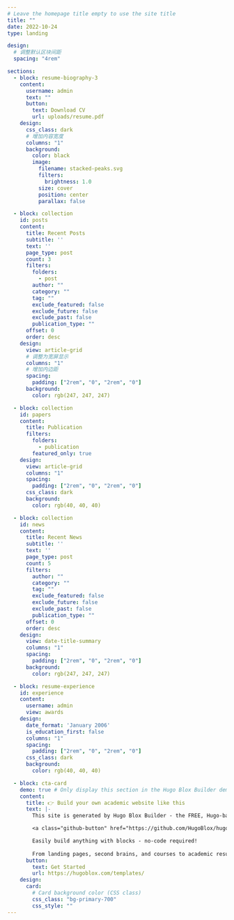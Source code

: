 ```yaml
---
# Leave the homepage title empty to use the site title
title: ""
date: 2022-10-24
type: landing

design:
  # 调整默认区块间距
  spacing: "4rem"

sections:
  - block: resume-biography-3
    content:
      username: admin
      text: ""
      button:
        text: Download CV
        url: uploads/resume.pdf
    design:
      css_class: dark
      # 增加内容宽度
      columns: "1"
      background:
        color: black
        image:
          filename: stacked-peaks.svg
          filters:
            brightness: 1.0
          size: cover
          position: center
          parallax: false

  - block: collection
    id: posts
    content:
      title: Recent Posts
      subtitle: ''
      text: ''
      page_type: post
      count: 3
      filters:
        folders:
          - post
        author: ""
        category: ""
        tag: ""
        exclude_featured: false
        exclude_future: false
        exclude_past: false
        publication_type: ""
      offset: 0
      order: desc
    design:
      view: article-grid
      # 调整为宽屏显示
      columns: "1"
      # 增加内边距
      spacing:
        padding: ["2rem", "0", "2rem", "0"]
      background:
        color: rgb(247, 247, 247)

  - block: collection
    id: papers
    content:
      title: Publication
      filters:
        folders:
          - publication
        featured_only: true
    design:
      view: article-grid
      columns: "1"
      spacing:
        padding: ["2rem", "0", "2rem", "0"]
      css_class: dark
      background:
        color: rgb(40, 40, 40)

  - block: collection
    id: news
    content:
      title: Recent News
      subtitle: ''
      text: ''
      page_type: post
      count: 5
      filters:
        author: ""
        category: ""
        tag: ""
        exclude_featured: false
        exclude_future: false
        exclude_past: false
        publication_type: ""
      offset: 0
      order: desc
    design:
      view: date-title-summary
      columns: "1"
      spacing:
        padding: ["2rem", "0", "2rem", "0"]
      background:
        color: rgb(247, 247, 247)

  - block: resume-experience
    id: experience
    content:
      username: admin
      view: awards
    design:
      date_format: 'January 2006'
      is_education_first: false
      columns: "1"
      spacing:
        padding: ["2rem", "0", "2rem", "0"]
      css_class: dark
      background:
        color: rgb(40, 40, 40)

  - block: cta-card
    demo: true # Only display this section in the Hugo Blox Builder demo site
    content:
      title: 👉 Build your own academic website like this
      text: |-
        This site is generated by Hugo Blox Builder - the FREE, Hugo-based open source website builder trusted by 250,000+ academics like you.

        <a class="github-button" href="https://github.com/HugoBlox/hugo-blox-builder" data-color-scheme="no-preference: light; light: light; dark: dark;" data-icon="octicon-star" data-size="large" data-show-count="true" aria-label="Star HugoBlox/hugo-blox-builder on GitHub">Star</a>

        Easily build anything with blocks - no-code required!
        
        From landing pages, second brains, and courses to academic resumés, conferences, and tech blogs.
      button:
        text: Get Started
        url: https://hugoblox.com/templates/
    design:
      card:
        # Card background color (CSS class)
        css_class: "bg-primary-700"
        css_style: ""
---
```

